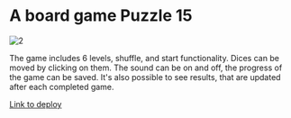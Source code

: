 # A board game Puzzle 15

![2](https://user-images.githubusercontent.com/74279859/223017205-fb18257d-69ac-4de0-af89-68d9762bc2fd.png)

The game includes 6 levels, shuffle, and start functionality. Dices can be moved by clicking on them. The sound can be on and off, the progress of the game can be saved. It's also possible to see results, that are updated after each completed game. 

[Link to deploy](https://rolling-scopes-school.github.io/elena-myone-JSFE2022Q3/puzzle-15/dist/)
